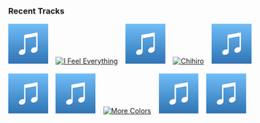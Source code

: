 ### Recent Tracks
[<img src='https://github.com/atfinke/atfinke/blob/master/placeholder.jpeg?raw=true' width='16%' height='16%' alt='Party Theme - Bout De Toi Remix'>](https://www.last.fm/music/anemone/_/party%2btheme%2b-%2bbout%2bde%2btoi%2bremix)&nbsp;&nbsp;&nbsp;&nbsp;[<img src='https://lastfm.freetls.fastly.net/i/u/300x300/c7c10ca52d104e58cea14a271eb41242.png' width='16%' height='16%' alt='I Feel Everything'>](https://www.last.fm/music/waters/_/i%2bfeel%2beverything)&nbsp;&nbsp;&nbsp;&nbsp;[<img src='https://github.com/atfinke/atfinke/blob/master/placeholder.jpeg?raw=true' width='16%' height='16%' alt='Stranger Still (Daniel T Remix)'>](https://www.last.fm/music/vetiver/_/stranger%2bstill%2b%2528daniel%2bt%2bremix%2529)&nbsp;&nbsp;&nbsp;&nbsp;[<img src='https://lastfm.freetls.fastly.net/i/u/300x300/30592c4a02fa63b3555fe17e93518ab6.png' width='16%' height='16%' alt='Chihiro'>](https://www.last.fm/music/yoste/_/chihiro)&nbsp;&nbsp;&nbsp;&nbsp;[<img src='https://github.com/atfinke/atfinke/blob/master/placeholder.jpeg?raw=true' width='16%' height='16%' alt='Midnight'>](https://www.last.fm/music/kawaii%2bsunrise/_/midnight)&nbsp;&nbsp;&nbsp;&nbsp;<br>[<img src='https://github.com/atfinke/atfinke/blob/master/placeholder.jpeg?raw=true' width='16%' height='16%' alt='Mind on Fire - Franz Matthews Remix'>](https://www.last.fm/music/aisha%2bbadru/_/mind%2bon%2bfire%2b-%2bfranz%2bmatthews%2bremix)&nbsp;&nbsp;&nbsp;&nbsp;[<img src='https://github.com/atfinke/atfinke/blob/master/placeholder.jpeg?raw=true' width='16%' height='16%' alt='Cool Your Heart - Ludwig Goransson Remix'>](https://www.last.fm/music/dirty%2bprojectors/_/cool%2byour%2bheart%2b-%2bludwig%2bgoransson%2bremix)&nbsp;&nbsp;&nbsp;&nbsp;[<img src='https://lastfm.freetls.fastly.net/i/u/300x300/fa1137031bfc7231a534f88353d26f9f.png' width='16%' height='16%' alt='More Colors'>](https://www.last.fm/music/kidswaste/_/more%2bcolors)&nbsp;&nbsp;&nbsp;&nbsp;[<img src='https://github.com/atfinke/atfinke/blob/master/placeholder.jpeg?raw=true' width='16%' height='16%' alt='Tuesday'>](https://www.last.fm/music/neil%2bfrances/_/tuesday)&nbsp;&nbsp;&nbsp;&nbsp;[<img src='https://github.com/atfinke/atfinke/blob/master/placeholder.jpeg?raw=true' width='16%' height='16%' alt='Hesitate'>](https://www.last.fm/music/golden%2bvessel/_/hesitate)&nbsp;&nbsp;&nbsp;&nbsp;<br>